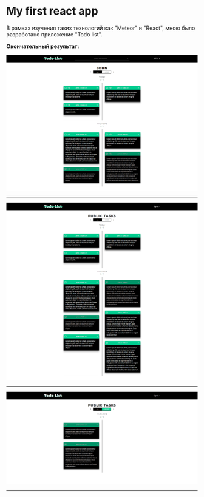 # My first react app

В рамках изучения таких технологий как "Meteor" и "React", мною было разработано приложение "Todo list".

**Окончательный результат:**

![](./screenshots/1.png)

___

![](./screenshots/2.png)

___

![](./screenshots/3.png)

___
